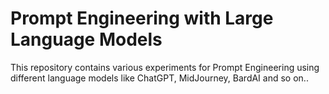 # Prompt Engineering with Large Language Models

This repository contains various experiments for Prompt Engineering using different language models like ChatGPT, MidJourney, BardAI and so on..
